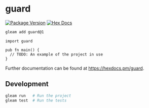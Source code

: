 # guard

[![Package Version](https://img.shields.io/hexpm/v/guard)](https://hex.pm/packages/guard)
[![Hex Docs](https://img.shields.io/badge/hex-docs-ffaff3)](https://hexdocs.pm/guard/)

```sh
gleam add guard@1
```
```gleam
import guard

pub fn main() {
  // TODO: An example of the project in use
}
```

Further documentation can be found at <https://hexdocs.pm/guard>.

## Development

```sh
gleam run   # Run the project
gleam test  # Run the tests
```
